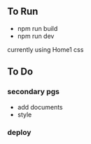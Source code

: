 ## To Run
* npm run build
* npm run dev

currently using Home1 css

## To Do

### secondary pgs
* add documents
* style

### deploy
